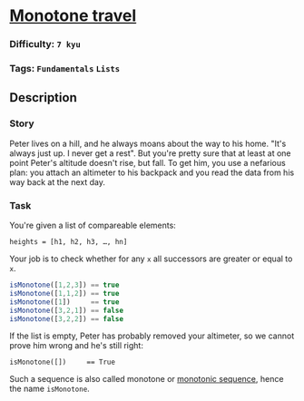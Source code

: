 # [Monotone travel](https://www.codewars.com/kata/54466996990c921f90000d61)

### Difficulty: `7 kyu`

### Tags: `Fundamentals` `Lists`

## Description

### Story
Peter lives on a hill, and he always moans about the way to his home. "It's always just up. I never get a rest". But you're pretty sure that at least at one point Peter's altitude doesn't rise, but fall. To get him, you use a nefarious plan: you attach an altimeter to his backpack and you read the data from his way back at the next day.

### Task
You're given a list of compareable elements:

```
heights = [h1, h2, h3, …, hn]
```

Your job is to check whether for any `x` all successors are greater or equal to `x`.

```js
isMonotone([1,2,3]) == true
isMonotone([1,1,2]) == true
isMonotone([1])     == true
isMonotone([3,2,1]) == false
isMonotone([3,2,2]) == false
```

If the list is empty, Peter has probably removed your altimeter, so we cannot prove him wrong and he's still right:

```
isMonotone([])     == True
```

Such a sequence is also called monotone or [monotonic sequence](https://en.wikipedia.org/wiki/Monotonic_function), hence the name `isMonotone`.

